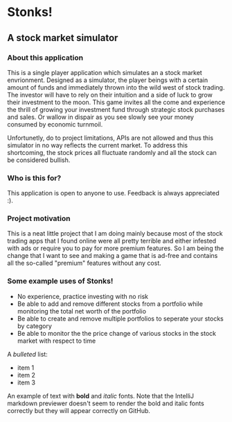 # Stonks!

## A stock market simulator

### About this application

This is a single player application which simulates an a stock market envrionment. Designed as a simulator, the player beings with a certain amount of funds and immediately thrown into the wild west of stock trading. The investor will have to rely on their intuition and a side of luck to grow their investment to the moon. This game invites all the come and experience the thrill of growing your investment fund through strategic stock purchases and sales. Or wallow in dispair as you see slowly see your money consumed by economic turnmoil.

Unfortunetly, do to project limitations, APIs are not allowed and thus this simulator in no way reflects the current market. To address this shortcoming, the stock prices all fluctuate randomly and all the stock can be considered bullish. 

### Who is this for?

This application is open to anyone to use. Feedback is always appreciated :). 

### Project motivation

This is a neat little project that I am doing mainly because most of the stock trading apps that I found online were all pretty terrible and either infested with ads or require you to pay for more premium features. So I am being the change that I want to see and making a game that is ad-free and contains all the so-called "premium" features without any cost. 

### Some example uses of Stonks!

- No experience, practice investing with no risk
- Be able to add and remove different stocks from a portfolio while monitoring the total net worth of the portfolio
- Be able to create and remove multiple portfolios to seperate your stocks by category
- Be able to monitor the the price change of various stocks in the stock market with respect to time

A *bulleted* list:
- item 1
- item 2
- item 3

An example of text with **bold** and *italic* fonts.  Note that the IntelliJ markdown previewer doesn't seem to render 
the bold and italic fonts correctly but they will appear correctly on GitHub.
